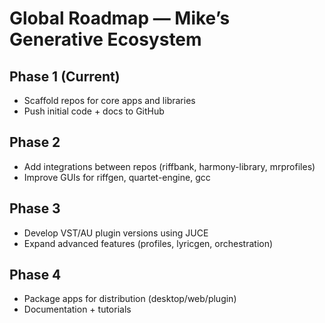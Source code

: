 # Global Roadmap — Mike’s Generative Ecosystem

## Phase 1 (Current)
- Scaffold repos for core apps and libraries
- Push initial code + docs to GitHub

## Phase 2
- Add integrations between repos (riffbank, harmony-library, mrprofiles)
- Improve GUIs for riffgen, quartet-engine, gcc

## Phase 3
- Develop VST/AU plugin versions using JUCE
- Expand advanced features (profiles, lyricgen, orchestration)

## Phase 4
- Package apps for distribution (desktop/web/plugin)
- Documentation + tutorials

